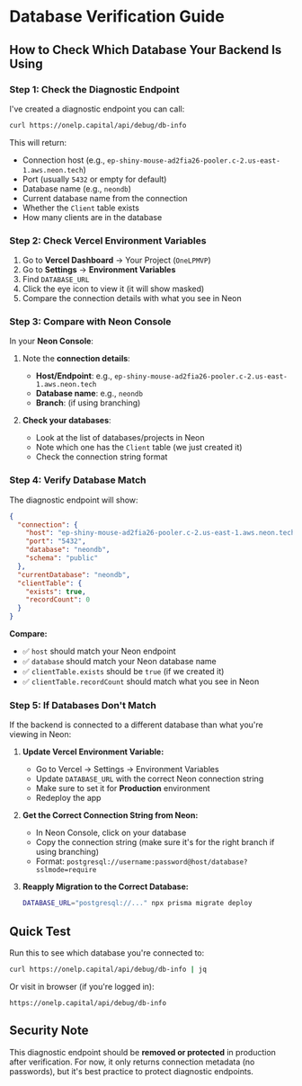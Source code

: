# Database Verification Guide

## How to Check Which Database Your Backend Is Using

### Step 1: Check the Diagnostic Endpoint

I've created a diagnostic endpoint you can call:

```bash
curl https://onelp.capital/api/debug/db-info
```

This will return:
- Connection host (e.g., `ep-shiny-mouse-ad2fia26-pooler.c-2.us-east-1.aws.neon.tech`)
- Port (usually `5432` or empty for default)
- Database name (e.g., `neondb`)
- Current database name from the connection
- Whether the `Client` table exists
- How many clients are in the database

### Step 2: Check Vercel Environment Variables

1. Go to **Vercel Dashboard** → Your Project (`OneLPMVP`)
2. Go to **Settings** → **Environment Variables**
3. Find `DATABASE_URL`
4. Click the eye icon to view it (it will show masked)
5. Compare the connection details with what you see in Neon

### Step 3: Compare with Neon Console

In your **Neon Console**:

1. Note the **connection details**:
   - **Host/Endpoint**: e.g., `ep-shiny-mouse-ad2fia26-pooler.c-2.us-east-1.aws.neon.tech`
   - **Database name**: e.g., `neondb`
   - **Branch**: (if using branching)

2. **Check your databases**:
   - Look at the list of databases/projects in Neon
   - Note which one has the `Client` table (we just created it)
   - Check the connection string format

### Step 4: Verify Database Match

The diagnostic endpoint will show:
```json
{
  "connection": {
    "host": "ep-shiny-mouse-ad2fia26-pooler.c-2.us-east-1.aws.neon.tech",
    "port": "5432",
    "database": "neondb",
    "schema": "public"
  },
  "currentDatabase": "neondb",
  "clientTable": {
    "exists": true,
    "recordCount": 0
  }
}
```

**Compare:**
- ✅ `host` should match your Neon endpoint
- ✅ `database` should match your Neon database name
- ✅ `clientTable.exists` should be `true` (if we created it)
- ✅ `clientTable.recordCount` should match what you see in Neon

### Step 5: If Databases Don't Match

If the backend is connected to a different database than what you're viewing in Neon:

1. **Update Vercel Environment Variable:**
   - Go to Vercel → Settings → Environment Variables
   - Update `DATABASE_URL` with the correct Neon connection string
   - Make sure to set it for **Production** environment
   - Redeploy the app

2. **Get the Correct Connection String from Neon:**
   - In Neon Console, click on your database
   - Copy the connection string (make sure it's for the right branch if using branching)
   - Format: `postgresql://username:password@host/database?sslmode=require`

3. **Reapply Migration to the Correct Database:**
   ```bash
   DATABASE_URL="postgresql://..." npx prisma migrate deploy
   ```

## Quick Test

Run this to see which database you're connected to:

```bash
curl https://onelp.capital/api/debug/db-info | jq
```

Or visit in browser (if you're logged in):
```
https://onelp.capital/api/debug/db-info
```

## Security Note

This diagnostic endpoint should be **removed or protected** in production after verification. For now, it only returns connection metadata (no passwords), but it's best practice to protect diagnostic endpoints.


